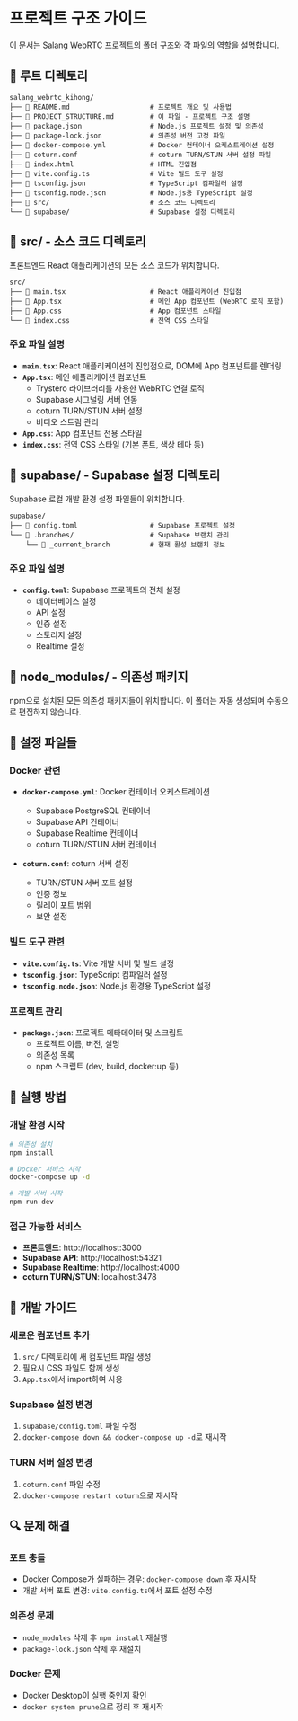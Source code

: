 # 프로젝트 구조 가이드

이 문서는 Salang WebRTC 프로젝트의 폴더 구조와 각 파일의 역할을 설명합니다.

## 📁 루트 디렉토리

```
salang_webrtc_kihong/
├── 📄 README.md                    # 프로젝트 개요 및 사용법
├── 📄 PROJECT_STRUCTURE.md         # 이 파일 - 프로젝트 구조 설명
├── 📄 package.json                 # Node.js 프로젝트 설정 및 의존성
├── 📄 package-lock.json            # 의존성 버전 고정 파일
├── 📄 docker-compose.yml           # Docker 컨테이너 오케스트레이션 설정
├── 📄 coturn.conf                  # coturn TURN/STUN 서버 설정 파일
├── 📄 index.html                   # HTML 진입점
├── 📄 vite.config.ts               # Vite 빌드 도구 설정
├── 📄 tsconfig.json                # TypeScript 컴파일러 설정
├── 📄 tsconfig.node.json           # Node.js용 TypeScript 설정
├── 📁 src/                         # 소스 코드 디렉토리
└── 📁 supabase/                    # Supabase 설정 디렉토리
```

## 📁 src/ - 소스 코드 디렉토리

프론트엔드 React 애플리케이션의 모든 소스 코드가 위치합니다.

```
src/
├── 📄 main.tsx                     # React 애플리케이션 진입점
├── 📄 App.tsx                      # 메인 App 컴포넌트 (WebRTC 로직 포함)
├── 📄 App.css                      # App 컴포넌트 스타일
└── 📄 index.css                    # 전역 CSS 스타일
```

### 주요 파일 설명

- **`main.tsx`**: React 애플리케이션의 진입점으로, DOM에 App 컴포넌트를 렌더링
- **`App.tsx`**: 메인 애플리케이션 컴포넌트
  - Trystero 라이브러리를 사용한 WebRTC 연결 로직
  - Supabase 시그널링 서버 연동
  - coturn TURN/STUN 서버 설정
  - 비디오 스트림 관리
- **`App.css`**: App 컴포넌트 전용 스타일
- **`index.css`**: 전역 CSS 스타일 (기본 폰트, 색상 테마 등)

## 📁 supabase/ - Supabase 설정 디렉토리

Supabase 로컬 개발 환경 설정 파일들이 위치합니다.

```
supabase/
├── 📄 config.toml                  # Supabase 프로젝트 설정
└── 📁 .branches/                   # Supabase 브랜치 관리
    └── 📄 _current_branch          # 현재 활성 브랜치 정보
```

### 주요 파일 설명

- **`config.toml`**: Supabase 프로젝트의 전체 설정
  - 데이터베이스 설정
  - API 설정
  - 인증 설정
  - 스토리지 설정
  - Realtime 설정

## 📁 node_modules/ - 의존성 패키지

npm으로 설치된 모든 의존성 패키지들이 위치합니다. 이 폴더는 자동 생성되며 수동으로 편집하지 않습니다.

## 🔧 설정 파일들

### Docker 관련

- **`docker-compose.yml`**: Docker 컨테이너 오케스트레이션

  - Supabase PostgreSQL 컨테이너
  - Supabase API 컨테이너
  - Supabase Realtime 컨테이너
  - coturn TURN/STUN 서버 컨테이너

- **`coturn.conf`**: coturn 서버 설정
  - TURN/STUN 서버 포트 설정
  - 인증 정보
  - 릴레이 포트 범위
  - 보안 설정

### 빌드 도구 관련

- **`vite.config.ts`**: Vite 개발 서버 및 빌드 설정
- **`tsconfig.json`**: TypeScript 컴파일러 설정
- **`tsconfig.node.json`**: Node.js 환경용 TypeScript 설정

### 프로젝트 관리

- **`package.json`**: 프로젝트 메타데이터 및 스크립트
  - 프로젝트 이름, 버전, 설명
  - 의존성 목록
  - npm 스크립트 (dev, build, docker:up 등)

## 🚀 실행 방법

### 개발 환경 시작

```bash
# 의존성 설치
npm install

# Docker 서비스 시작
docker-compose up -d

# 개발 서버 시작
npm run dev
```

### 접근 가능한 서비스

- **프론트엔드**: http://localhost:3000
- **Supabase API**: http://localhost:54321
- **Supabase Realtime**: http://localhost:4000
- **coturn TURN/STUN**: localhost:3478

## 📝 개발 가이드

### 새로운 컴포넌트 추가

1. `src/` 디렉토리에 새 컴포넌트 파일 생성
2. 필요시 CSS 파일도 함께 생성
3. `App.tsx`에서 import하여 사용

### Supabase 설정 변경

1. `supabase/config.toml` 파일 수정
2. `docker-compose down && docker-compose up -d`로 재시작

### TURN 서버 설정 변경

1. `coturn.conf` 파일 수정
2. `docker-compose restart coturn`으로 재시작

## 🔍 문제 해결

### 포트 충돌

- Docker Compose가 실패하는 경우: `docker-compose down` 후 재시작
- 개발 서버 포트 변경: `vite.config.ts`에서 포트 설정 수정

### 의존성 문제

- `node_modules` 삭제 후 `npm install` 재실행
- `package-lock.json` 삭제 후 재설치

### Docker 문제

- Docker Desktop이 실행 중인지 확인
- `docker system prune`으로 정리 후 재시작
